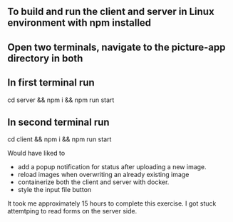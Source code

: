 ## To build and run the client and server in Linux environment with npm installed
## Open two terminals, navigate to the picture-app directory in both
## In first terminal run
cd server && npm i && npm run start
## In second terminal run
cd client && npm i && npm run start

Would have liked to
- add a popup notification for status after uploading a new image.
- reload images when overwriting an already existing image
- containerize both the client and server with docker.
- style the input file button

It took me approximately 15 hours to complete this exercise.
I got stuck attemtping to read forms on the server side.